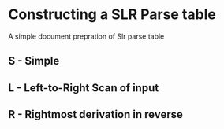 # Constructing a SLR Parse table 
A simple document prepration of Slr parse table
## S - Simple
## L - Left-to-Right Scan of input
## R - Rightmost derivation in reverse
